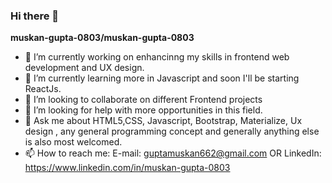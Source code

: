 ### Hi there 👋


**muskan-gupta-0803/muskan-gupta-0803** 

- 🔭 I’m currently working on enhancinng my skills in frontend web development and UX design.
- 🌱 I’m currently learning more in Javascript and soon I'll be starting ReactJs.
- 👯 I’m looking to collaborate on different Frontend projects
- 🤔 I’m looking for help with more opportunities in this field.
- 💬 Ask me about HTML5,CSS, Javascript, Bootstrap, Materialize, Ux design , any general programming concept and generally anything else is also most welcomed.
- 📫 How to reach me: E-mail: guptamuskan662@gmail.com  OR  LinkedIn: https://www.linkedin.com/in/muskan-gupta-0803

